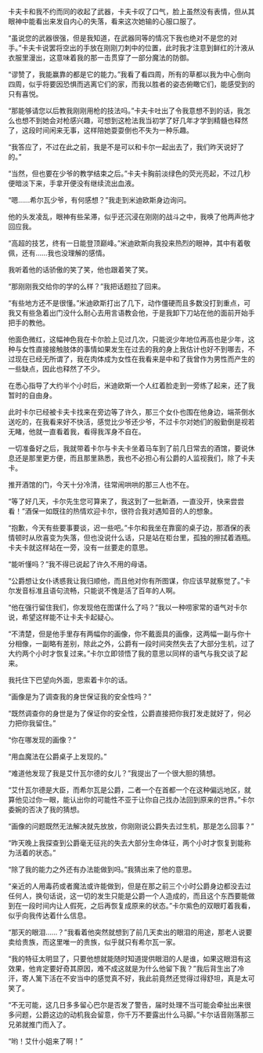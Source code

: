 卡夫卡和我不约而同的收起了武器，卡夫卡叹了口气，脸上虽然没有表情，但从其眼神中能看出来发自内心的失落，看来这次她输的心服口服了。

“虽说您的武器很强，但是我知道，在武器同等的情况下我也绝对不是您的对手。”卡夫卡说罢将空出的手放在刚刚刀刺中的位置，此时我才注意到鲜红的汁液从衣服里漫出，这意味着我的那一击贯穿了一部分魔法的防御。

“谬赞了，我能赢靠的都是它的能力。”我看了看四周，所有的草都以我为中心倒向四周，似乎将要因恐惧而逃离它们的家，而我以胜者的姿态俯瞰它们，能感受到的只有喜悦。

“那能够请您以后教我刚刚用枪的技法吗。”卡夫卡吐出了令我意想不到的话，我怎么也想不到她会对枪感兴趣，可想到这枪法我当初学了好几年才学到精髓也释然了，这段时间闲来无事，这样陪她耍耍倒也不失为一种乐趣。

“我答应了，不过在此之前，我是不是可以和卡尔一起出去了，我们昨天说好了的。”

“当然，但也要在少爷的教学结束之后。”卡夫卡胸前淡绿色的荧光亮起，不过几秒便暗淡下来，手拿开便没有继续流出血液。

“嗯……希尔瓦少爷，有何感想？”我走到米迪欧斯身边询问。

他的头发凌乱，眼神有些呆滞，似乎还沉浸在刚刚的战斗之中，我唤了他两声他才回应我。

“高超的技艺，终有一日能登顶巅峰。”米迪欧斯向我投来热烈的眼神，其中有着敬佩，还有……我也没理解的感情。

我听着他的话骄傲的笑了笑，他也跟着笑了笑。

“那刚刚我交给你的学的么样？”我把话题拉了回来。

“有些地方还不是很懂。”米迪欧斯打出了几下，动作僵硬而且多数没打到重点，可我又有些急着出门没什么耐心去用言语教会他，于是我卸下刀站在他的面前开始手把手的教他。

他面色微红，这幅神色我在卡尔脸上见过几次，只能说少年地位再高也是少年，这种与女性直接接触肢体的事情如果发生在过去的我的身上我估计也好不到哪去，不过现在已经无所谓了，我在肉体成为女性在我看来是中和了我曾作为男性而产生的一些缺点，因此也释然了不少。

在悉心指导了大约半个小时后，米迪欧斯一个人红着脸走到一旁练了起来，还了我暂时的自由身。

此时卡尔已经被卡夫卡找来在旁边等了许久，那三个女仆也围在他身边，端茶倒水送吃的，在我看来好不快活，感觉比少爷还少爷，不过卡尔对她们的殷勤倒是视若无睹，他就一直看着我，看得我浑身不自在。

一切准备好之后，我就带着卡尔与卡夫卡坐着马车到了前几日常去的酒馆，要说休息还是那里更方便，而且那里熟悉，我也不必担心有公爵的人监视我们，除了卡夫卡。

推开酒馆的门，今天十分冷清，往常闹哄哄的那三人也不在。

“等了好几天，卡尔先生您可算来了，我这到了一批新酒，一直没开，快来尝尝看！”酒保一如既往的热情欢迎卡尔，很符合我对遇知音的人的想象。

“抱歉，今天有些要事要谈，迟一些吧。”卡尔和我坐在靠窗的桌子边，那酒保的表情顿时从欣喜变为失落，但也没说什么话，只是站在柜台里，孤独的擦拭着酒瓶。卡夫卡就这样站在一旁，没有一丝要走的意思。

“能听懂吗？”我不得已说起了许久不用的母语。

“公爵想让女仆诱惑我让我归顺他，而且他对你有所图谋，你应该早就察觉了。”卡尔发音标准且语句流畅，只能说不愧是活了百年的人啊。

“他在强行留住我们，你发现他在图谋什么了吗？”我以一种唠家常的语气对卡尔说，希望这样能不让卡夫卡起疑心。

“不清楚，但是他手里存有两幅你的画像，你不戴面具的画像，这两幅一副与你十分相像，一副略有差别，除此之外，公爵有一段时间突然失去了大部分生机，过了大约两个小时才恢复过来。”卡尔立即领悟了我的意思以同样的语气与我交谈了起来。

我托住下巴望向外面，思索着卡尔的话。

“画像是为了调查我的身世保证我的安全性吗？”

“既然调查你的身世是为了保证你的安全性，公爵直接把你我打发走就好了，何必力把你我留住。”

“你在哪发现的画像？”

“用血魔法在公爵桌子上发现的。”

“难道他发现了我是艾什瓦尔德的女儿？”我提出了一个很大胆的猜想。

“艾什瓦尔德是大臣，而希尔瓦是公爵，二者一个在首都一个在这种偏远地区，就算他见过你一眼，能认出你的可能性不亚于让你自己找办法回到原来的世界。”卡尔委婉的否决了我的猜想。

“画像的问题既然无法解决就先放放，你刚刚说公爵失去过生机，那是怎么回事？”

“昨天晚上我探查到公爵毫无征兆的失去大部分生命体征，两个小时才恢复到能称为活着的状态。”

“除了我的能力之外还有办法能做到吗。”我猜出来了他的意思。

“亲近的人用毒药或者魔法或许能做到，但是在那之前三个小时公爵身边都没去过任何人，换句话说，这一切的发生只能是公爵一个人造成的，而且这个东西要能做到在一段时间内让人假死，之后再恢复成原来的状态。”卡尔紫色的双眼盯着我看，似乎向我传达着什么信息。

“那天的眼泪……？”我看着他突然就想到了前几天卖出的眼泪的用途，那老人说要卖给贵族，而这里唯一的贵族，似乎就只有希尔瓦一家。

“我的特征太明显了，只要他想就能随时知道提供眼泪的人是谁，如果这眼泪有这效果，他肯定要好奇其原因，难不成这就是为什么他留下我？”我后背生出了冷汗，寄人篱下活在不安当中的感觉真不好，我此前竟然还觉得过得舒坦，真是太可笑了。

“不无可能，这几日多多留心巴尔是否发了警告，届时处理不当可能会牵扯出来很多问题，公爵这边的动机我会留意，你千万不要露出什么马脚。”卡尔话音刚落那三兄弟就推门而入了。

“哟！艾什小姐来了啊！”


 

